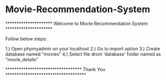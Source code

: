 # Movie-Recommendation-System

********************* Welcome to Movie Recommendation System *********************

Follow below steps:

1.) Open phpmyadmin on your localhost
2.) Go to import option
3.) Create database named "movies"
4.) Select file drom 'database' folder named as "movie_details"

********************************** Thank You ************************************